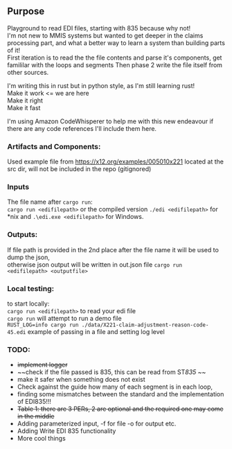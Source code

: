 ## Purpose
Playground to read EDI files, starting with 835 because why not!   
I'm not new to MMIS systems but wanted to get deeper in the claims processing part, and what a better way to learn a system than building parts of it!   
First iteration is to read the the file contents and parse it's components, get famililar with the loops and segments Then phase 2 write the file itself from other sources.

I'm writing this in rust but in python style, as I'm still learning rust!   
Make it work <= we are here   
Make it right   
Make it fast   

I'm using Amazon CodeWhisperer to help me with this new endeavour if there are any code references I'll include them here.

### Artifacts and Components:
Used example file from https://x12.org/examples/005010x221 located at the src dir, will not be included in the repo (gitignored)

### Inputs   
The file name after `cargo run`:    
`cargo run <edifilepath>` or the compiled version `./edi <edifilepath>` for *nix and `.\edi.exe <edifilepath>` for Windows.   

### Outputs:   
If file path is provided in the 2nd place after the file name it will be used to dump the json,     
otherwise json output will be written in out.json file
`cargo run <edifilepath> <outputfile>`

### Local testing:
to start locally:    
`cargo run <edifilepath>` to read your edi file    
`cargo run` will attempt to run a demo file   
`RUST_LOG=info cargo run ./data/X221-claim-adjustment-reason-code-45.edi` example of passing in a file and setting log level   


### TODO:
* ~~implement logger~~
* ~~check if the file passed is 835, this can be read from ST*835* ~~
* make it safer when something does not exist
* Check against the guide how many of each segment is in each loop, 
* finding some mismatches between the standard and the implementation of EDI835!!!
* ~~Table 1: there are 3 PERs, 2 are optional and the required one may come in the middle~~
* Adding parameterized input, -f for file -o for output etc.
* Adding Write EDI 835 functionality
* More cool things